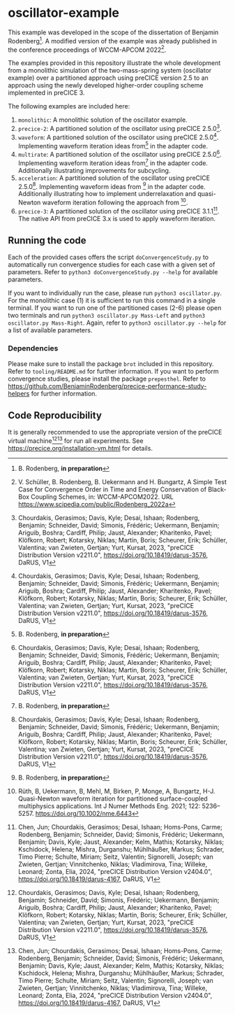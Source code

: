 # oscillator-example

This example was developed in the scope of the dissertation of Benjamin Rodenberg[^1]. A modified version of the example was already published in the conference proceedings of WCCM-APCOM 2022[^2].

The examples provided in this repository illustrate the whole development from a monolithic simulation of the two-mass-spring system (oscillator example) over a partitioned approach using preCICE version 2.5 to an approach using the newly developed higher-order coupling scheme implemented in preCICE 3.

The following examples are included here:

1) `monolithic`: A monolithic solution of the oscillator example.
2) `precice-2`: A partitioned solution of the oscillator using preCICE 2.5.0[^3].
3) `waveform`: A partitioned solution of the oscillator using preCICE 2.5.0[^3]. Implementing waveform iteration ideas from[^1] in the adapter code.
4) `multirate`: A partitioned solution of the oscillator using preCICE 2.5.0[^3]. Implementing waveform iteration ideas from[^1] in the adapter code. Additionally illustrating improvements for subcycling.
5) `acceleration`: A partitioned solution of the oscillator using preCICE 2.5.0[^3]. Implementing waveform ideas from [^1] in the adapter code. Additionally illustrating how to implement underrelaxation and quasi-Newton waveform iteration following the approach from [^5].
6) `precice-3`: A partitioned solution of the oscillator using preCICE 3.1.1[^4]. The native API from preCICE 3.x is used to apply waveform iteration.

## Running the code

Each of the provided cases offers the script `doConvergenceStudy.py` to automatically run convergence studies for each case with a given set of parameters. Refer to `python3 doConvergenceStudy.py --help` for available parameters.

If you want to individually run the case, please run `python3 oscillator.py`. For the monolithic case (1) it is sufficient to run this command in a single terminal. If you want to run one of the partitioned cases (2-6) please open two terminals and run `python3 oscillator.py Mass-Left` and `python3 oscillator.py Mass-Right`. Again, refer to `python3 oscillator.py --help` for a list of available parameters.

### Dependencies

Please make sure to install the package `brot` included in this repository. Refer to `tooling/README.md` for further information.
If you want to perform convergence studies, please install the package `prepesthel`. Refer to https://github.com/BenjaminRodenberg/precice-performance-study-helpers for further information.

## Code Reproducibility

It is generally recommended to use the appropriate version of the preCICE virtual machine[^3][^4] for run all experiments. See https://precice.org/installation-vm.html for details.

[^1]: B. Rodenberg, **in preparation**
[^2]: V. Schüller, B. Rodenberg, B. Uekermann and H. Bungartz, A Simple Test Case for Convergence Order in Time and Energy Conservation of Black-Box Coupling Schemes, in: WCCM-APCOM2022. URL https://www.scipedia.com/public/Rodenberg_2022a
[^3]: Chourdakis, Gerasimos; Davis, Kyle; Desai, Ishaan; Rodenberg, Benjamin; Schneider, David; Simonis, Frédéric; Uekermann, Benjamin; Ariguib, Boshra; Cardiff, Philip; Jaust, Alexander; Kharitenko, Pavel; Klöfkorn, Robert; Kotarsky, Niklas; Martin, Boris; Scheurer, Erik; Schüller, Valentina; van Zwieten, Gertjan; Yurt, Kursat, 2023, "preCICE Distribution Version v2211.0", https://doi.org/10.18419/darus-3576, DaRUS, V1 
[^4]: Chen, Jun; Chourdakis, Gerasimos; Desai, Ishaan; Homs-Pons, Carme; Rodenberg, Benjamin; Schneider, David; Simonis, Frédéric; Uekermann, Benjamin; Davis, Kyle; Jaust, Alexander; Kelm, Mathis; Kotarsky, Niklas; Kschidock, Helena; Mishra, Durganshu; Mühlhäußer, Markus; Schrader, Timo Pierre; Schulte, Miriam; Seitz, Valentin; Signorelli, Joseph; van Zwieten, Gertjan; Vinnitchenko, Niklas; Vladimirova, Tina; Willeke, Leonard; Zonta, Elia, 2024, "preCICE Distribution Version v2404.0", https://doi.org/10.18419/darus-4167, DaRUS, V1 
[^5]: Rüth, B, Uekermann, B, Mehl, M, Birken, P, Monge, A, Bungartz, H-J. Quasi-Newton waveform iteration for partitioned surface-coupled multiphysics applications. Int J Numer Methods Eng. 2021; 122: 5236– 5257. https://doi.org/10.1002/nme.6443
